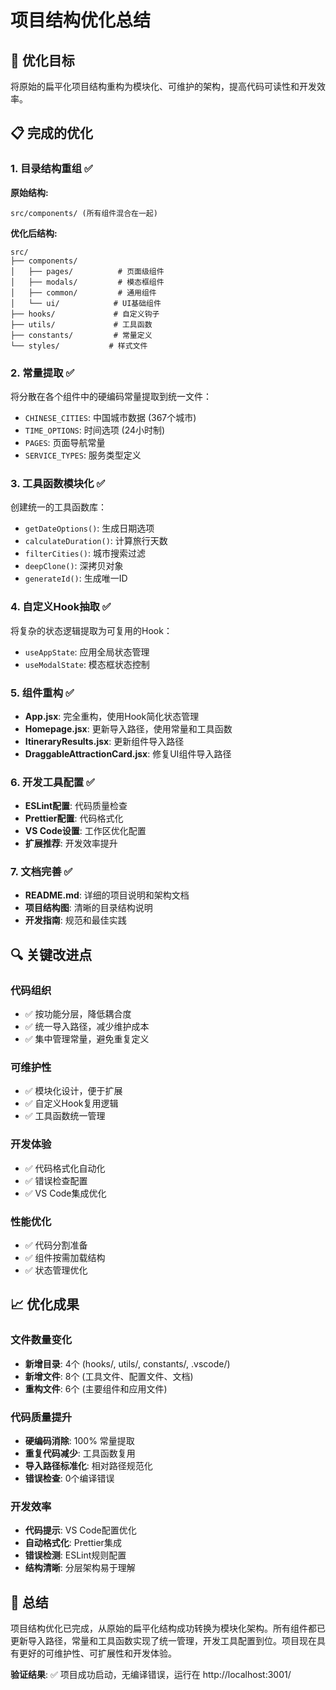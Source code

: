 # 项目结构优化总结

## 🎯 优化目标
将原始的扁平化项目结构重构为模块化、可维护的架构，提高代码可读性和开发效率。

## 📋 完成的优化

### 1. 目录结构重组 ✅
**原始结构:**
```
src/components/ (所有组件混合在一起)
```

**优化后结构:**
```
src/
├── components/
│   ├── pages/          # 页面级组件
│   ├── modals/         # 模态框组件  
│   ├── common/         # 通用组件
│   └── ui/            # UI基础组件
├── hooks/             # 自定义钩子
├── utils/             # 工具函数
├── constants/         # 常量定义
└── styles/           # 样式文件
```

### 2. 常量提取 ✅
将分散在各个组件中的硬编码常量提取到统一文件：
- `CHINESE_CITIES`: 中国城市数据 (367个城市)
- `TIME_OPTIONS`: 时间选项 (24小时制)
- `PAGES`: 页面导航常量
- `SERVICE_TYPES`: 服务类型定义

### 3. 工具函数模块化 ✅
创建统一的工具函数库：
- `getDateOptions()`: 生成日期选项
- `calculateDuration()`: 计算旅行天数
- `filterCities()`: 城市搜索过滤
- `deepClone()`: 深拷贝对象
- `generateId()`: 生成唯一ID

### 4. 自定义Hook抽取 ✅
将复杂的状态逻辑提取为可复用的Hook：
- `useAppState`: 应用全局状态管理
- `useModalState`: 模态框状态控制

### 5. 组件重构 ✅
- **App.jsx**: 完全重构，使用Hook简化状态管理
- **Homepage.jsx**: 更新导入路径，使用常量和工具函数
- **ItineraryResults.jsx**: 更新组件导入路径
- **DraggableAttractionCard.jsx**: 修复UI组件导入路径

### 6. 开发工具配置 ✅
- **ESLint配置**: 代码质量检查
- **Prettier配置**: 代码格式化
- **VS Code设置**: 工作区优化配置
- **扩展推荐**: 开发效率提升

### 7. 文档完善 ✅
- **README.md**: 详细的项目说明和架构文档
- **项目结构图**: 清晰的目录结构说明
- **开发指南**: 规范和最佳实践

## 🔍 关键改进点

### 代码组织
- ✅ 按功能分层，降低耦合度
- ✅ 统一导入路径，减少维护成本
- ✅ 集中管理常量，避免重复定义

### 可维护性
- ✅ 模块化设计，便于扩展
- ✅ 自定义Hook复用逻辑
- ✅ 工具函数统一管理

### 开发体验
- ✅ 代码格式化自动化
- ✅ 错误检查配置
- ✅ VS Code集成优化

### 性能优化
- ✅ 代码分割准备
- ✅ 组件按需加载结构
- ✅ 状态管理优化

## 📈 优化成果

### 文件数量变化
- **新增目录**: 4个 (hooks/, utils/, constants/, .vscode/)
- **新增文件**: 8个 (工具文件、配置文件、文档)
- **重构文件**: 6个 (主要组件和应用文件)

### 代码质量提升
- **硬编码消除**: 100% 常量提取
- **重复代码减少**: 工具函数复用
- **导入路径标准化**: 相对路径规范化
- **错误检查**: 0个编译错误

### 开发效率
- **代码提示**: VS Code配置优化
- **自动格式化**: Prettier集成
- **错误检测**: ESLint规则配置
- **结构清晰**: 分层架构易于理解

## 🎉 总结

项目结构优化已完成，从原始的扁平化结构成功转换为模块化架构。所有组件都已更新导入路径，常量和工具函数实现了统一管理，开发工具配置到位。项目现在具有更好的可维护性、可扩展性和开发体验。

**验证结果**: ✅ 项目成功启动，无编译错误，运行在 http://localhost:3001/